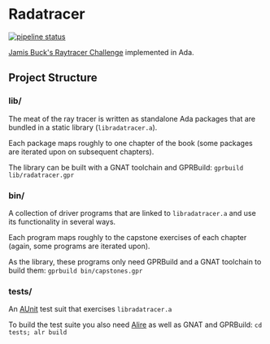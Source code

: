 # Radatracer

[![pipeline status](https://gitlab.com/1ma/radatracer/badges/master/pipeline.svg)](https://gitlab.com/1ma/radatracer/pipelines)

[Jamis Buck's Raytracer Challenge](https://pragprog.com/titles/jbtracer/the-ray-tracer-challenge/) implemented in Ada.


## Project Structure

### lib/

The meat of the ray tracer is written as standalone Ada packages that are bundled in a static library (`libradatracer.a`).

Each package maps roughly to one chapter of the book (some packages are iterated upon on subsequent chapters).

The library can be built with a GNAT toolchain and GPRBuild: `gprbuild lib/radatracer.gpr`

### bin/

A collection of driver programs that are linked to `libradatracer.a` and use its functionality in several ways.

Each program maps roughly to the capstone exercises of each chapter (again, some programs are iterated upon).

As the library, these programs only need GPRBuild and a GNAT toolchain to build them: `gprbuild bin/capstones.gpr`

### tests/

An [AUnit](https://alire.ada.dev/crates/aunit) test suit that exercises `libradatracer.a`

To build the test suite you also need [Alire](https://alire.ada.dev/) as well as GNAT and GPRBuild: `cd tests; alr build`
